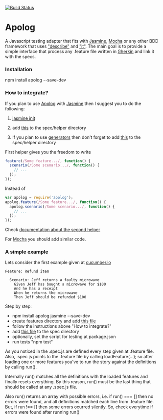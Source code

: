 [![Build Status](https://travis-ci.org/rianby64/apolog.svg?branch=master)](https://travis-ci.org/rianby64/apolog)
# Apolog

A Javascript testing adapter that fits with [Jasmine](https://github.com/jasmine/jasmine), [Mocha](https://github.com/mochajs/mocha) or any other BDD framework that uses ["describe"](http://jasmine.github.io/2.4/introduction.html) and ["it"](http://jasmine.github.io/2.4/introduction.html).
The main goal is to provide a simple interface that process any .feature file written in [Gherkin](https://github.com/cucumber/gherkin-javascript) and link it with the specs.


### Installation
npm install apolog --save-dev

### How to integrate?
If you plan to use [Apolog](https://github.com/rianby64/apolog) with [Jasmine](https://github.com/jasmine/jasmine-npm) then I suggest you to do the following:

1. [jasmine init](http://jasmine.github.io/2.4/node.html)

2. add [this](https://gist.github.com/rianby64/eaa4c899c2e41a143b7a#file-apolog-js) to the spec/helper directory

3. If you plan to use [generators](https://developer.mozilla.org/en-US/docs/Web/JavaScript/Reference/Statements/function*) then don't forget to add [this](https://github.com/rianby64/apolog/blob/master/spec/helpers/jasmine-co.js) to the spec/helper directory

First helper gives you the freedom to write
```javascript
feature(/Some feature.../, function() {
  scenario(/Some scenario.../, function() {
    // ...
  });
});
```
Instead of
```javascript
var apolog = require('apolog');
apolog.feature(/Some feature.../, function() {
  apolog.scenario(/Some scenario.../, function() {
    // ...
  });
});
```
Check [documentation about the second helper](https://github.com/gradecam/jasmine-co) 

For [Mocha](https://github.com/mochajs/mocha) you should add similar code.

### A simple example
Lets consider the first example given at [cucumber.io](https://cucumber.io/docs/reference)
```
Feature: Refund item

  Scenario: Jeff returns a faulty microwave
    Given Jeff has bought a microwave for $100
    And he has a receipt
    When he returns the microwave
    Then Jeff should be refunded $100
```

Step by step:

* npm install apolog jasmine --save-dev
* create features directory and add [this file](https://gist.github.com/rianby64/bfb4f7391e6e34973745#file-simplestory-feature)
* follow the instructions above "How to integrate?"
* add [this file](https://gist.github.com/rianby64/d998669d07f5582a186e#file-simplestory-spec-js) to the spec directory
* optionally, set the script for testing at package.json
* run tests "npm test"

As you noticed in the .spec.js are defined every step given at .feature file. Also, .spec.js points to the .feature file by calling loadFeature(...); so after loading one or more features you've to run the story against the definitions by calling run().

Internally run() matches all the definitions with the loaded features and finally resets everything. By this reason, run() must be the last thing that should be called at any .spec.js file.

Also run() returns an array with possible errors, i.e. if run() === [] then no errors were found, and all definitions matched each line from .feature file. But, if run !== [] then some errors ocurred silently. So, check everytime if errors were found after running run()


